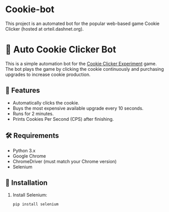 # Cookie-bot
This project is an automated bot for the popular web-based game Cookie Clicker (hosted at orteil.dashnet.org).

# 🍪 Auto Cookie Clicker Bot

This is a simple automation bot for the [Cookie Clicker Experiment](http://orteil.dashnet.org/experiments/cookie/) game. The bot plays the game by clicking the cookie continuously and purchasing upgrades to increase cookie production.

## 🚀 Features

- Automatically clicks the cookie.
- Buys the most expensive available upgrade every 10 seconds.
- Runs for 2 minutes.
- Prints Cookies Per Second (CPS) after finishing.

## 🛠️ Requirements

- Python 3.x
- Google Chrome
- ChromeDriver (must match your Chrome version)
- Selenium

## 🔧 Installation

1. Install Selenium:
   ```bash
   pip install selenium
